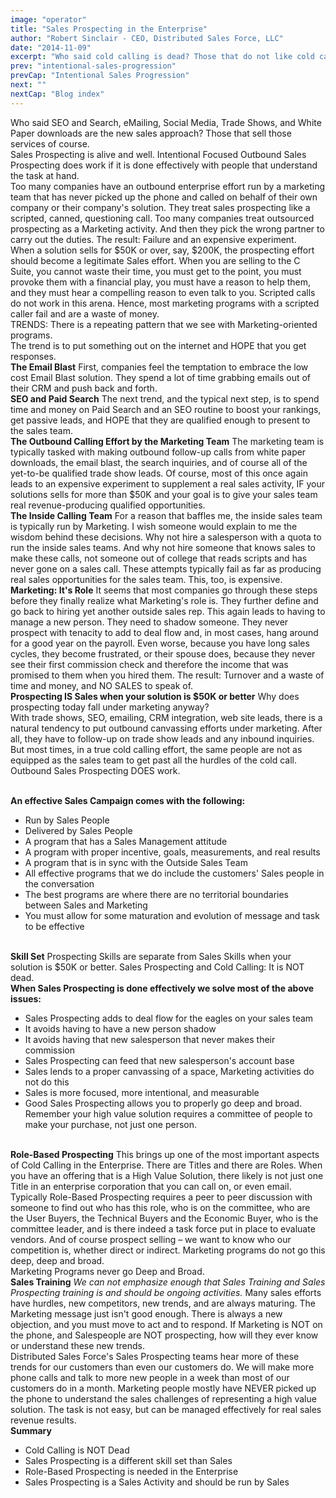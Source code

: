 ```yaml
---
image: "operator"
title: "Sales Prospecting in the Enterprise"
author: "Robert Sinclair - CEO, Distributed Sales Force, LLC"
date: "2014-11-09"
excerpt: "Who said cold calling is dead? Those that do not like cold calling of course."
prev: "intentional-sales-progression"
prevCap: "Intentional Sales Progression"
next: ""
nextCap: "Blog index"
---
```


Who said SEO and Search, eMailing, Social Media, Trade Shows, and White Paper downloads are the new sales approach? Those that sell those services of course.
\
Sales Prospecting is alive and well. Intentional Focused Outbound Sales Prospecting does work if it is done effectively with people that understand the task at hand.
\
Too many companies have an outbound enterprise effort run by a marketing team that has never picked up the phone and called on behalf of their own company or their company's solution. They treat sales prospecting like a scripted, canned, questioning call. Too many companies treat outsourced prospecting as a Marketing activity. And then they pick the wrong partner to carry out the duties. The result: Failure and an expensive experiment.
\
When a solution sells for $50K or over, say, $200K, the prospecting effort should become a legitimate Sales effort. When you are selling to the C Suite, you cannot waste their time, you must get to the point, you must provoke them with a financial play, you must have a reason to help them, and they must hear a compelling reason to even talk to you. Scripted calls do not work in this arena. Hence, most marketing programs with a scripted caller fail and are a waste of money.
\
TRENDS: There is a repeating pattern that we see with Marketing-oriented programs.
\
The trend is to put something out on the internet and HOPE that you get responses.
\
**The Email Blast**
First, companies feel the temptation to embrace the low cost Email Blast solution. They spend a lot of time grabbing emails out of their CRM and push back and forth.
\
**SEO and Paid Search**
The next trend, and the typical next step, is to spend time and money on Paid Search and an SEO routine to boost your rankings, get passive leads, and HOPE that they are qualified enough to present to the sales team.
\
**The Outbound Calling Effort by the Marketing Team**
The marketing team is typically tasked with making outbound follow-up calls from white paper downloads, the email blast, the search inquiries, and of course all of the yet-to-be qualified trade show leads. Of course, most of this once again leads to an expensive experiment to supplement a real sales activity, IF your solutions sells for more than $50K and your goal is to give your sales team real revenue-producing qualified opportunities.
\
**The Inside Calling Team**
For a reason that baffles me, the inside sales team is typically run by Marketing. I wish someone would explain to me the wisdom behind these decisions. Why not hire a salesperson with a quota to run the inside sales teams. And why not hire someone that knows sales to make these calls, not someone out of college that reads scripts and has never gone on a sales call. These attempts typically fail as far as producing real sales opportunities for the sales team. This, too, is expensive.
\
**Marketing: It's Role**
It seems that most companies go through these steps before they finally realize what Marketing's role is. They further define and go back to hiring yet another outside sales rep. This again leads to having to manage a new person. They need to shadow someone. They never prospect with tenacity to add to deal flow and, in most cases, hang around for a good year on the payroll. Even worse, because you have long sales cycles, they become frustrated, or their spouse does, because they never see their first commission check and therefore the income that was promised to them when you hired them. The result: Turnover and a waste of time and money, and NO SALES to speak of.
\
**Prospecting IS Sales when your solution is $50K or better**
Why does prospecting today fall under marketing anyway?
\
With trade shows, SEO, emailing, CRM integration, web site leads, there is a natural tendency to put outbound canvassing efforts under marketing. After all, they have to follow-up on trade show leads and any inbound inquiries. But most times, in a true cold calling effort, the same people are not as equipped as the sales team to get past all the hurdles of the cold call.
\
Outbound Sales Prospecting DOES work.

\
**An effective Sales Campaign comes with the following:**
- Run by Sales People
- Delivered by Sales People
- A program that has a Sales Management attitude
- A program with proper incentive, goals, measurements, and real results
- A program that is in sync with the Outside Sales Team
- All effective programs that we do include the customers' Sales people in the conversation
- The best programs are where there are no territorial boundaries between Sales and Marketing
- You must allow for some maturation and evolution of message and task to be effective

\
**Skill Set**
Prospecting Skills are separate from Sales Skills when your solution is $50K or better. Sales Prospecting and Cold Calling: It is NOT dead.
\
**When Sales Prospecting is done effectively we solve most of the above issues:**
- Sales Prospecting adds to deal flow for the eagles on your sales team
- It avoids having to have a new person shadow
- It avoids having that new salesperson that never makes their commission
- Sales Prospecting can feed that new salesperson's account base
- Sales lends to a proper canvassing of a space, Marketing activities do not do this
- Sales is more focused, more intentional, and measurable
- Good Sales Prospecting allows you to properly go deep and broad. Remember your high value solution requires a committee of people to make your purchase, not just one person.

\
**Role-Based Prospecting**
This brings up one of the most important aspects of Cold Calling in the Enterprise. There are Titles and there are Roles. When you have an offering that is a High Value Solution, there likely is not just one Title in an enterprise corporation that you can call on, or even email.
\
Typically Role-Based Prospecting requires a peer to peer discussion with someone to find out who has this role, who is on the committee, who are the User Buyers, the Technical Buyers and the Economic Buyer, who is the committee leader, and is there indeed a task force put in place to evaluate vendors. And of course prospect selling – we want to know who our competition is, whether direct or indirect. Marketing programs do not go this deep, deep and broad.
\
Marketing Programs never go Deep and Broad.
\
**Sales Training**
_We can not emphasize enough that Sales Training and Sales Prospecting training is and should be ongoing activities._ Many sales efforts have hurdles, new competitors, new trends, and are always maturing. The Marketing message just isn't good enough. There is always a new objection, and you must move to act and to respond. If Marketing is NOT on the phone, and Salespeople are NOT prospecting, how will they ever know or understand these new trends.
\
Distributed Sales Force's Sales Prospecting teams hear more of these trends for our customers than even our customers do. We will make more phone calls and talk to more new people in a week than most of our customers do in a month. Marketing people mostly have NEVER picked up the phone to understand the sales challenges of representing a high value solution. The task is not easy, but can be managed effectively for real sales revenue results.
\
**Summary**
- Cold Calling is NOT Dead
- Sales Prospecting is a different skill set than Sales
- Role-Based Prospecting is needed in the Enterprise
- Sales Prospecting is a Sales Activity and should be run by Sales
